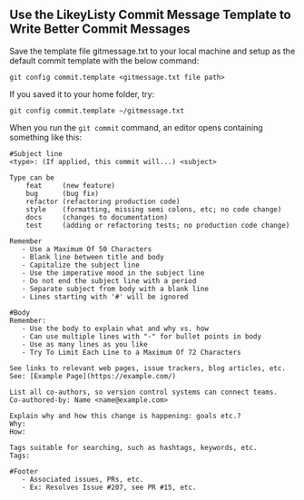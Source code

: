 ## Use the LikeyListy Commit Message Template to Write Better Commit Messages

Save the template file gitmessage.txt to your local machine and setup as the default commit template with the below command:
```
git config commit.template <gitmessage.txt file path>
```

If you saved it to your home folder, try:
```
git config commit.template ~/gitmessage.txt
```

When you run the ```git commit``` command, an editor opens containing something like this:

```
#Subject line
<type>: (If applied, this commit will...) <subject>

Type can be 
    feat     (new feature)
    bug      (bug fix)
    refactor (refactoring production code)
    style    (formatting, missing semi colons, etc; no code change)
    docs     (changes to documentation)
    test     (adding or refactoring tests; no production code change)

Remember
   - Use a Maximum Of 50 Characters
   - Blank line between title and body
   - Capitalize the subject line
   - Use the imperative mood in the subject line
   - Do not end the subject line with a period
   - Separate subject from body with a blank line
   - Lines starting with '#' will be ignored

#Body
Remember:
   - Use the body to explain what and why vs. how
   - Can use multiple lines with "-" for bullet points in body
   - Use as many lines as you like
   - Try To Limit Each Line to a Maximum Of 72 Characters

See links to relevant web pages, issue trackers, blog articles, etc.
See: [Example Page](https://example.com/)

List all co-authors, so version control systems can connect teams.
Co-authored-by: Name <name@example.com>

Explain why and how this change is happening: goals etc.?
Why:
How:

Tags suitable for searching, such as hashtags, keywords, etc.
Tags:

#Footer
   - Associated issues, PRs, etc.
   - Ex: Resolves Issue #207, see PR #15, etc.
```